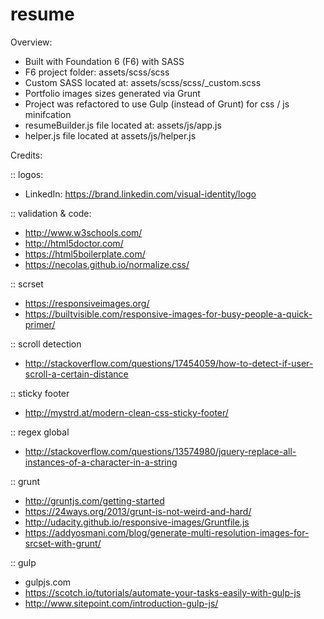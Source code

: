 # resume
Overview:
- Built with Foundation 6 (F6) with SASS
- F6 project folder: assets/scss/scss
- Custom SASS located at: assets/scss/scss/_custom.scss
- Portfolio images sizes generated via Grunt
- Project was refactored to use Gulp (instead of Grunt) for css / js minifcation
- resumeBuilder.js file located at: assets/js/app.js
- helper.js file located at assets/js/helper.js

Credits:

:: logos:
- LinkedIn: https://brand.linkedin.com/visual-identity/logo

:: validation & code:
- http://www.w3schools.com/
- http://html5doctor.com/
- https://html5boilerplate.com/
- https://necolas.github.io/normalize.css/

:: scrset
- https://responsiveimages.org/
- https://builtvisible.com/responsive-images-for-busy-people-a-quick-primer/

:: scroll detection
- http://stackoverflow.com/questions/17454059/how-to-detect-if-user-scroll-a-certain-distance

:: sticky footer
- http://mystrd.at/modern-clean-css-sticky-footer/

:: regex global
- http://stackoverflow.com/questions/13574980/jquery-replace-all-instances-of-a-character-in-a-string

:: grunt
- http://gruntjs.com/getting-started
- https://24ways.org/2013/grunt-is-not-weird-and-hard/
- http://udacity.github.io/responsive-images/Gruntfile.js
- https://addyosmani.com/blog/generate-multi-resolution-images-for-srcset-with-grunt/

:: gulp
- gulpjs.com
- https://scotch.io/tutorials/automate-your-tasks-easily-with-gulp-js
- http://www.sitepoint.com/introduction-gulp-js/